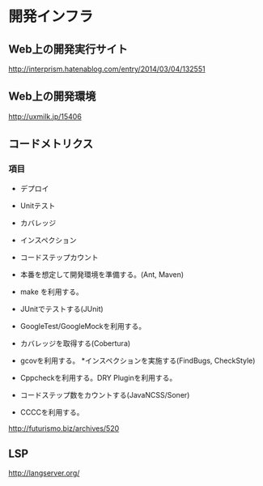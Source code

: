 # 開発インフラ

## Web上の開発実行サイト

http://interprism.hatenablog.com/entry/2014/03/04/132551


## Web上の開発環境

http://uxmilk.jp/15406


## コードメトリクス

### 項目

* デプロイ
* Unitテスト
* カバレッジ
* インスペクション
* コードステップカウント


* 本番を想定して開発環境を準備する。(Ant, Maven)
* make を利用する。
* JUnitでテストする(JUnit)
* GoogleTest/GoogleMockを利用する。
* カバレッジを取得する(Cobertura)
* gcovを利用する。
*インスペクションを実施する(FindBugs, CheckStyle)

* Cppcheckを利用する。DRY Pluginを利用する。
* コードステップ数をカウントする(JavaNCSS/Soner)
* CCCCを利用する。

http://futurismo.biz/archives/520

## LSP

http://langserver.org/

